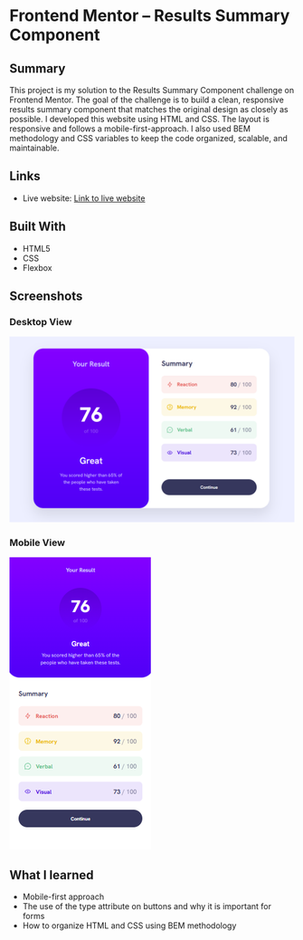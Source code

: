 # Frontend Mentor – Results Summary Component

## Summary
This project is my solution to the Results Summary Component challenge on Frontend Mentor. The goal of the challenge is to build a clean, responsive results summary component that matches the original design as closely as possible. I developed this website using HTML and CSS. The layout is responsive and follows a mobile-first-approach. I also used BEM methodology and CSS variables to keep the code organized, scalable, and maintainable. 

## Links
- Live website: [Link to live website](https://master-code234.github.io/results-summary-component/)
## Built With
- HTML5
- CSS
- Flexbox

## Screenshots

### Desktop View

![Desktop Screenshot](./assets/images/screenshot-desktop.png)

### Mobile View

![Mobile Screenshot](./assets/images/screenshot-mobile.png)

## What I learned
- Mobile-first approach
- The use of the type attribute on buttons and why it is important for forms
- How to organize HTML and CSS using BEM methodology